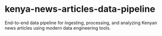 # kenya-news-articles-data-pipeline
End-to-end data pipeline for ingesting, processing, and analyzing Kenyan news articles using modern data engineering tools.
